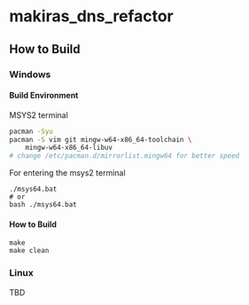 <!--
 * @Author: Makiras
 * @Date: 2020-07-29 16:01:41
 * @LastEditTime: 2020-08-06 22:08:27
 * @LastEditors: Makiras
 * @Description: 
 * @FilePath: \makiras_dns_refact\README.md
 * @Licensed under the Apache License, Version 2.0 (the "License");
 * @Copyright 2020 @Makiras
-->
# makiras_dns_refactor

## How to Build

### Windows

#### Build Environment  

MSYS2 terminal 
```bash
pacman -Syu
pacman -S vim git mingw-w64-x86_64-toolchain \
    mingw-w64-x86_64-libuv
# change /etc/pacman.d/mirrorlist.mingw64 for better speed
```

For entering the msys2 terminal 
```
./msys64.bat
# or
bash ./msys64.bat
```

#### How to Build
```
make
make clean
```

### Linux

TBD